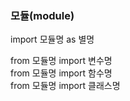 ### 모듈(module)
import 모듈명 as 별명  

from 모듈명 import 변수명   
from 모듈명 import 함수명  
from 모듈명 import 클래스명  
```python

```
